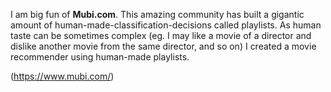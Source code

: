 I am big fun of **Mubi.com**. This amazing community has built a gigantic amount of human-made-classification-decisions called playlists.
As human taste can be sometimes complex (eg. I may like a movie of a director and dislike another movie from the same director, and so on)
I created a movie recommender using human-made playlists.

(https://www.mubi.com/)

